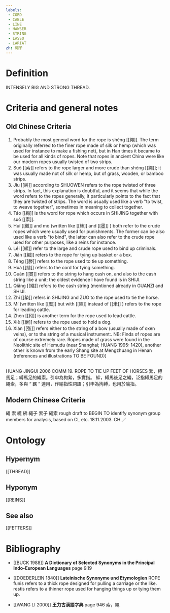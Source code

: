 ```yaml
---
labels: 
 - CORD
 - CABLE
 - LINE
 - HAWSER
 - STRING
 - LASSO
 - LARIAT
zh: 繩子
---
```


# Definition
INTENSELY BIG AND STRONG THREAD.
# Criteria and general notes
## Old Chinese Criteria
1. Probably the most general word for the rope is shéng [[繩]]. The term originally referred to the finer rope made of silk or hemp (which was used for instance to make a fishing net), but in Han times it became to be used for all kinds of ropes. Note that ropes in ancient China were like our modern ropes usually twisted of two strips.
2. Suǒ [[索]] refers to the rope larger and more crude than shéng [[繩]]; it was usually made not of silk or hemp, but of grass, wooden, or bamboo strips.
3. Jīu [[糾]] according to SHUOWEN refers to the rope twisted of three strips. In fact, this explanation is doubtful, and it seems that while the word refers to the ropes generally, it particularly points to the fact that they are twisted of strips. The word is usually used like a verb "to twist, to weave together", sometimes in meaning to collect together.
4. Táo [[綯]] is the word for rope which occurs in SHIJING together with suǒ [[索]].
5. Huī [[徽]] and mò (written like [[絲]] and [[墨]] ) both refer to the crude ropes which were usually used for punishments. The former can be also used like a verb "to bind", the latter can also refer to the crude rope used for other purposes, like a reins for instance.
6. Léi [[縲]] refer to the large and crude rope used to bind up criminals.
7. Jiān [[緘]] refers to the rope for tying up basket or a box.
8. Téng [[滕]] refers to the rope used to tie up something.
9. Huà [[繣]] refers to the cord for tying something.
10. Guàn [[貫]] refers to the string to hang cash on, and also to the cash string like a unit; the oldest evidence I have found is in SHIJI.
11. Qiǎng [[繈]] refers to the cash string (mentioned already in GUANZI and SHIJI.
12. Zhí [[縶]] refers in SHIJING and ZUO to the rope used to tie the horse.
13. Mí (written like [[糜]] but with [[絲]] instead of [[米]] ) refers to the rope for leading cattle.
14. Zhèn [[紖]] is another term for the rope used to lead cattle.
15. Xiè [[紲]] refers to the rope used to hold a dog.
16. Xián [[弦]] refers either to the string of a bow (usually made of oxen veins), or to the string of a musical instrument:.
NB: Finds of ropes are of course extremely rare. Ropes made of grass were found in the Neolithic site of Hemudu (near Shanghai; HUANG 1995: 1420), another other is known from the early Shang site at Mengzhuang in Henan (references and illustrations TO BE FOUND)]
## 
HUANG JINGUI 2006
COMM 19. ROPE TO TIE UP FEET OF HORSES
縶，縛馬足；縛馬足的繩索。引申為拘縶，多實指。
絆，縛馬後足之繩，泛指縛馬足的繩索，多與 “ 羈 ” 連用，作喻指性詞語；引申為拘縛，也用於喻指。
## Modern Chinese Criteria
繩
索
纜
紼
繩子
索子
繩索
rough draft to BEGIN TO identify synonym group members for analysis, based on CL etc. 18.11.2003. CH ／
# Ontology

## Hypernym
[[THREAD]]
## Hyponym
[[REINS]]
## See also
[[FETTERS]]
# Bibliography
- [[BUCK 1988]]
**A Dictionary of Selected Synonyms in the Principal Indo-European Languages** page 9.19

- [[DOEDERLEIN 1840]]
**Lateinische Synonyme und Etymologien** 
ROPE
funis refers to a thick rope designed for pulling a carriage or the like.
restis refers to a thinner rope used for hanging things up or tying them up.
- [[WANG LI 2000]]
**王力古漢語字典** page 946
索，繩